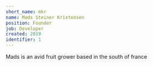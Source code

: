 ```yaml
---
short_name: mkr
name: Mads Steiner Kristensen
position: Founder
job: Developer
created: 2019
identifier: 1
---
```


Mads is an avid fruit grower based in the south of france